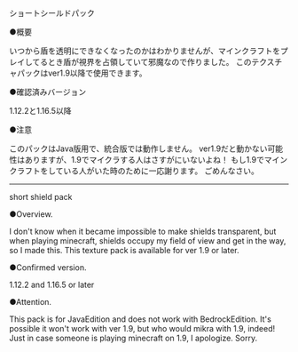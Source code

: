 ショートシールドパック


●概要

いつから盾を透明にできなくなったのかはわかりませんが、マインクラフトをプレイしてるとき盾が視界を占領していて邪魔なので作りました。 このテクスチャパックはver1.9以降で使用できます。


●確認済みバージョン

1.12.2と1.16.5以降


●注意

このパックはJava版用で、統合版では動作しません。
ver1.9だと動かない可能性はありますが、1.9でマイクラする人はさすがにいないよね！ もし1.9でマインクラフトをしている人がいた時のために一応謝ります。 ごめんなさい。

--------------------------------------------------

short shield pack

●Overview.

I don't know when it became impossible to make shields transparent, but when playing minecraft, shields occupy my field of view and get in the way, so I made this.
This texture pack is available for ver 1.9 or later.


●Confirmed version.

1.12.2 and 1.16.5 or later


●Attention.

This pack is for JavaEdition and does not work with BedrockEdition.
It's possible it won't work with ver 1.9, but who would mikra with 1.9, indeed!
Just in case someone is playing minecraft on 1.9, I apologize.
Sorry.
